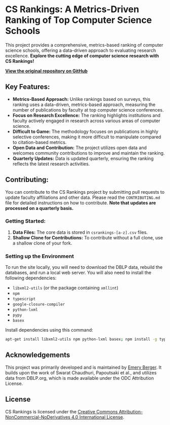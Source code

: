# CS Rankings: A Metrics-Driven Ranking of Top Computer Science Schools

This project provides a comprehensive, metrics-based ranking of computer science schools, offering a data-driven approach to evaluating research excellence. **Explore the cutting edge of computer science research with CS Rankings!**

**[View the original repository on GitHub](https://github.com/emeryberger/CSrankings)**

## Key Features:

*   **Metrics-Based Approach:** Unlike rankings based on surveys, this ranking uses a data-driven, metrics-based approach, measuring the number of publications by faculty at top computer science conferences.
*   **Focus on Research Excellence:** The ranking highlights institutions and faculty actively engaged in research across various areas of computer science.
*   **Difficult to Game:** The methodology focuses on publications in highly selective conferences, making it more difficult to manipulate compared to citation-based metrics.
*   **Open Data and Contribution:** The project utilizes open data and welcomes community contributions to improve and maintain the ranking.
*   **Quarterly Updates:** Data is updated quarterly, ensuring the ranking reflects the latest research activities.

## Contributing:

You can contribute to the CS Rankings project by submitting pull requests to update faculty affiliations and other data. Please read the `CONTRIBUTING.md` file for detailed instructions on how to contribute. **Note that updates are processed on a quarterly basis.**

### Getting Started:

1.  **Data Files:** The core data is stored in `csrankings-[a-z].csv` files.
2.  **Shallow Clone for Contributions:** To contribute without a full clone, use a shallow clone of your fork.

### Setting up the Environment

To run the site locally, you will need to download the DBLP data, rebuild the databases, and run a local web server. You will also need to install the following dependencies:

*   `libxml2-utils` (or the package containing `xmllint`)
*   `npm`
*   `typescript`
*   `google-closure-compiler`
*   `python-lxml`
*   `pypy`
*   `basex`

Install dependencies using this command:

```bash
apt-get install libxml2-utils npm python-lxml basex; npm install -g typescript google-closure-compiler
```

## Acknowledgements

This project was primarily developed and is maintained by [Emery Berger](https://emeryberger.com). It builds upon the work of Swarat Chaudhuri, Papoutsaki et al., and utilizes data from DBLP.org, which is made available under the ODC Attribution License.

## License

CS Rankings is licensed under the [Creative Commons Attribution-NonCommercial-NoDerivatives 4.0 International License](https://creativecommons.org/licenses/by-nc-nd/4.0/).